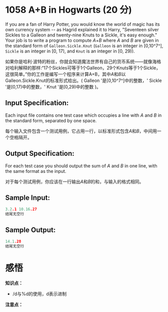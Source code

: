 # 1058 A+B in Hogwarts (20 分)

If you are a fan of Harry Potter, you would know the world of magic has its own currency system -- as Hagrid explained it to Harry, "Seventeen silver Sickles to a Galleon and twenty-nine Knuts to a Sickle, it's easy enough." Your job is to write a program to compute *A*+*B* where *A* and *B* are given in the standard form of `Galleon.Sickle.Knut` (`Galleon` is an integer in [0,10^7^], `Sickle` is an integer in [0, 17), and `Knut` is an integer in [0, 29)).

如果你是哈利·波特的粉丝，你就会知道魔法世界有自己的货币系统——就像海格对哈利解释的那样:“17个Sickles可等于1个Galleon，29个Knuts等于1个Sickle，这很简单。”你的工作是编写一个程序来计算A+B，其中*A*和*B*以Galleon.Sickle.Knut的标准形式给出。( Galleon '是[0,10^7^]中的整数，' Sickle '是[0,17)中的整数，' Knut '是[0,29)中的整数 )。

## Input Specification:

Each input file contains one test case which occupies a line with *A* and *B* in the standard form, separated by one space.

每个输入文件包含一个测试用例，它占用一行，以标准形式包含*A*和*B*，中间用一个空格隔开。

## Output Specification:

For each test case you should output the sum of *A* and *B* in one line, with the same format as the input.

对于每个测试用例，你应该在一行输出*A*和*B*的和，与输入的格式相同。

## Sample Input:

```cpp
3.2.1 10.16.27
结尾无空行
```

## Sample Output:

```cpp
14.1.28
结尾无空行
```

# 感悟

**知识点：**

- /d与%d的使用，d表示进制

**注意点：**